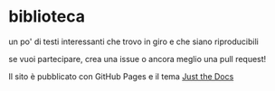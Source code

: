 # biblioteca
un po' di testi interessanti che trovo in giro e che siano riproducibili

se vuoi partecipare, crea una issue o ancora meglio una pull request!



Il sito è pubblicato con GitHub Pages e il tema [Just the Docs](https://github.com/pmarsceill/just-the-docs)


